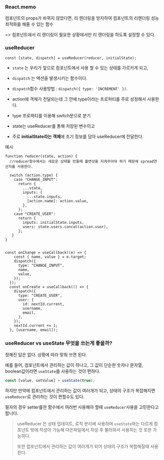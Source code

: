 

### React.memo

컴포넌트의 props가 바뀌지 않았다면, 리 렌더링을 방지하여 컴포넌트의 리렌더링 성능 최적화를 해줄 수 있는 함수

=> 컴포넌트에서 리 렌더링이 필요한 상황에서만 리 렌더링을 하도록 설정할 수 있다. 





### useReducer



```
const [state, dispatch] = useReducer(reducer, initialState);
```

- `state` 는 우리가 앞으로 컴포넌트에서 사용 할 수 있는 상태를 가르키게 되고,
- `dispatch` 는 액션을 발생시키는 함수이다. 
- `dispatch`함수 사용방법 :  `dispatch({ type: 'INCREMENT' })`.



- action에 객체가 전달되는데 그 안에 type이라는 프로퍼티를 주로 성정해서 사용한다. 
- type 프로퍼티를 이용해 switch문으로 분기
- state는 useReducer를 통해 저장된 변수이고
- 주로 **initialState라는 객체**에 초기 정보를 담아 useReducer에 전달한다. 

예시

```
function reducer(state, action) {
  //reducer함수에서는 새로운 상태를 만들때 불변성을 지켜주어야 하기 때문에 spread연산자를 사용한다.

  switch (action.type) {
    case "CHANGE_INPUT":
      return {
        ...state,
        inputs: {
          ...state.inputs,
          [action.name]: action.value,
        },
      };
    case "CREATE_USER":
      return {
        inputs: initialState.inputs,
        users: state.users.concat(action.user),
      };
   }
}


const onChange = useCallback((e) => {
    const { name, value } = e.target;
    dispatch({
      type: "CHANGE_INPUT",
      name,
      value,
    });
  });
  const onCreate = useCallback(() => {
    dispatch({
      type: "CREATE_USER",
      user: {
        id: nextId.current,
        username,
        email,
      },
    });
    nextId.current += 1;
  }, [username, email]);
```



### useReducer vs useState 무엇을 쓰는게 좋을까?

정해진 답은 없다. 상황에 따라 맞춰 쓰면 된다. 

예를 들어, 컴포넌트에서 관리하는 값이 하나고, 그 값이 단순한 숫자나 문자열,  boolean값이라면 `useState`를 사용하는 것이 편하다. 

```javascript
const [value, setValue] = useState(true);
```

하지만 만약에 컴포넌트에서 관리하는 값이 여러개가 되고, 상태의 구조가 복잡해지면 `useReducer`로 관리하는 것이 편할수도 있다. 

필자의 경우 setter를한 함수에서 여러번 사용해야 할때 `useReducer`사용을 고민한다고 합니다. 



> useReducer 은 상태 업데이트, 로직 분리에 사용하며 `useState`와는 다르게 컴포넌트 밖에 작성이 가능해 다은파일에서 작성 후 불러와서 사용하는 것 또한 가능하다. 
>
> 또한 컴포넌트에서 관리하는 값이 여러개가 되어 상태의 구조가 복합해질때 사용한다. 